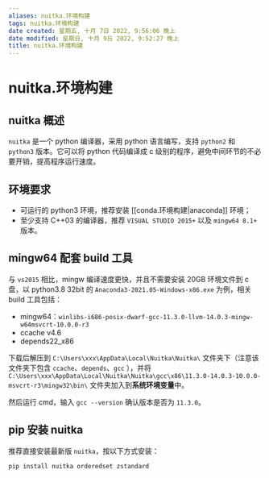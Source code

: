 ```yaml
---
aliases: nuitka.环境构建
tags: nuitka.环境构建
date created: 星期五, 十月 7日 2022, 9:56:06 晚上
date modified: 星期日, 十月 9日 2022, 9:52:27 晚上
title: nuitka.环境构建
---
```


# nuitka.环境构建

## nuitka 概述

`nuitka` 是一个 python 编译器，采用 python 语言编写，支持 `python2` 和 `python3` 版本。它可以将 python 代码编译成 c 级别的程序，避免中间环节的不必要开销，提高程序运行速度。

## 环境要求

- 可运行的 python3 环境，推荐安装 [[conda.环境构建|anaconda]] 环境；
- 至少支持 C++03 的编译器，推荐 `VISUAL STUDIO 2015+` 以及 `mingw64 8.1+` 版本。

## mingw64 配套 build 工具

与 `vs2015` 相比，mingw 编译速度更快，并且不需要安装 20GB 环境文件到 c 盘，以 python3.8 32bit 的 `Anaconda3-2021.05-Windows-x86.exe` 为例，相关 build 工具包括：

- mingw64：`winlibs-i686-posix-dwarf-gcc-11.3.0-llvm-14.0.3-mingw-w64msvcrt-10.0.0-r3`
- ccache v4.6
- depends22_x86

下载后解压到 `C:\Users\xxx\AppData\Local\Nuitka\Nuitka\` 文件夹下（注意该文件夹下包含 `ccache`、`depends`、`gcc` ），并将 `C:\Users\xxx\AppData\Local\Nuitka\Nuitka\gcc\x86\11.3.0-14.0.3-10.0.0-msvcrt-r3\mingw32\bin\` 文件夹加入到**系统环境变量**中。

然后运行 cmd，输入 `gcc --version` 确认版本是否为 `11.3.0`。

## pip 安装 nuitka

推荐直接安装最新版 `nuitka`，按以下方式安装：

```bash
pip install nuitka orderedset zstandard
```
